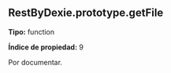 ## RestByDexie.prototype.getFile

**Tipo:** function

**Índice de propiedad:** 9

Por documentar.



